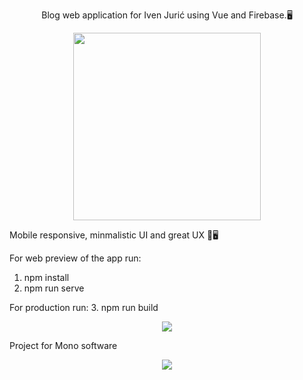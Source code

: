 <p align="center">Blog web application for Iven Jurić using Vue and Firebase.🖥️</p>
<p align="center">
<img height="300" width="300" src="https://i.ibb.co/rFqhQ53/ivengaminglogodarktext.png" />
</p>
Mobile responsive, minmalistic UI and  great UX 📱🖥️

For web preview of the app run:
1. npm install
2. npm run serve
   
For production run:
3. npm run build

<p align="center">
<img src="https://github.com/EmerikJuric1997/Moncar/assets/106120183/14654906-b4ca-442b-b7e5-8e497abea864" />
</p>

Project for Mono software
<p align="center">
<img src="https://github.com/EmerikJuric1997/Moncar/assets/106120183/3b975df8-75a5-4cc9-aaf8-380f7b1b9d2f" />
</p>
